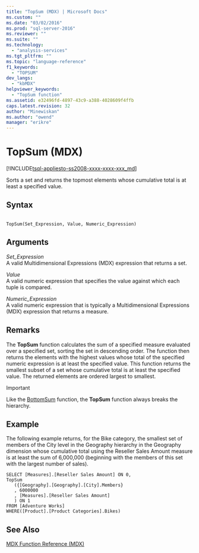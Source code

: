 ```yaml
---
title: "TopSum (MDX) | Microsoft Docs"
ms.custom: ""
ms.date: "03/02/2016"
ms.prod: "sql-server-2016"
ms.reviewer: ""
ms.suite: ""
ms.technology: 
  - "analysis-services"
ms.tgt_pltfrm: ""
ms.topic: "language-reference"
f1_keywords: 
  - "TOPSUM"
dev_langs: 
  - "kbMDX"
helpviewer_keywords: 
  - "TopSum function"
ms.assetid: e32496fd-4897-43c9-a388-4028609f4ffb
caps.latest.revision: 32
author: "Minewiskan"
ms.author: "owend"
manager: "erikre"
---
```

# TopSum (MDX)
[!INCLUDE[tsql-appliesto-ss2008-xxxx-xxxx-xxx_md](../includes/tsql-appliesto-ss2008-xxxx-xxxx-xxx-md.md)]

  Sorts a set and returns the topmost elements whose cumulative total is at least a specified value.  
  
## Syntax  
  
```  
  
TopSum(Set_Expression, Value, Numeric_Expression)   
```  
  
## Arguments  
 *Set_Expression*  
 A valid Multidimensional Expressions (MDX) expression that returns a set.  
  
 *Value*  
 A valid numeric expression that specifies the value against which each tuple is compared.  
  
 *Numeric_Expression*  
 A valid numeric expression that is typically a Multidimensional Expressions (MDX) expression that returns a measure.  
  
## Remarks  
 The **TopSum** function calculates the sum of a specified measure evaluated over a specified set, sorting the set in descending order. The function then returns the elements with the highest values whose total of the specified numeric expression is at least the specified value. This function returns the smallest subset of a set whose cumulative total is at least the specified value. The returned elements are ordered largest to smallest.  
  
> [!IMPORTANT]  
>  Like the [BottomSum](../mdx/bottomsum-mdx.md) function, the **TopSum** function always breaks the hierarchy.  
  
## Example  
 The following example returns, for the Bike category, the smallest set of members of the City level in the Geography hierarchy in the Geography dimension whose cumulative total using the Reseller Sales Amount measure is at least the sum of 6,000,000 (beginning with the members of this set with the largest number of sales).  
  
```  
SELECT [Measures].[Reseller Sales Amount] ON 0,  
TopSum  
   ({[Geography].[Geography].[City].Members}  
   , 6000000  
   , [Measures].[Reseller Sales Amount]  
   ) ON 1  
FROM [Adventure Works]  
WHERE([Product].[Product Categories].Bikes)  
```  
  
## See Also  
 [MDX Function Reference &#40;MDX&#41;](../mdx/mdx-function-reference-mdx.md)  
  
  
